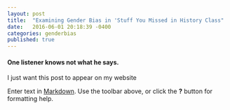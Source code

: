 ```yaml
---
layout: post
title:  "Examining Gender Bias in 'Stuff You Missed in History Class"
date:   2016-06-01 20:18:39 -0400
categories: genderbias
published: true
---
```

#### One listener knows not what he says.


I just want this post to appear on my website

Enter text in [Markdown](http://daringfireball.net/projects/markdown/). Use the toolbar above, or click the **?** button for formatting help.
